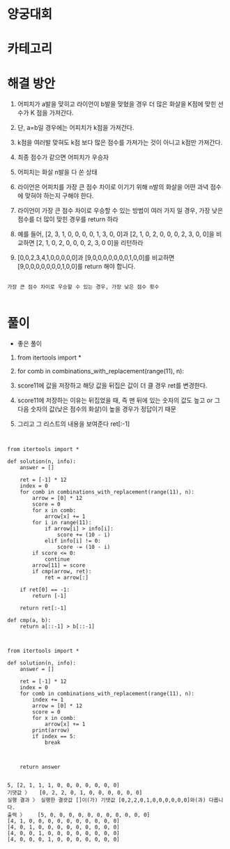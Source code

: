 # 양궁대회

# 카테고리

# 해결 방안

1. 어피치가 a발을 맞히고 라이언이 b발을 맞혔을 경우 더 많은 화살을 K점에 맞힌 선수가 K 점을 가져간다.

2. 단, a=b일 경우에는 어피치가 k점을 가져간다.

3. k점을 여러발 맞혀도 k점 보다 많은 점수를 가져가는 것이 아니고 k점만 가져간다.

4. 최종 점수가 같으면 어피치가 우승자

5. 어피치는 화살 n발을 다 쏜 상태

6. 라이언은 어피치를 가장 큰 점수 차이로 이기기 위해 n발의 화살을 어떤 과녁 점수에 맞혀야 하는지 구해야 한다.

7. 라이언이 가장 큰 점수 차이로 우승할 수 있는 방법이 여러 가지 일 경우, 가장 낮은 점수를 더 많이 맞힌 경우를 return 하라

8. 예를 들어, [2, 3, 1, 0, 0, 0, 0, 1, 3, 0, 0]과 [2, 1, 0, 2, 0, 0, 0, 2, 3, 0, 0]을 비교하면 [2, 1, 0, 2, 0, 0, 0, 2, 3, 0 0]을 리턴하라

9. [0,0,2,3,4,1,0,0,0,0,0]과 [9,0,0,0,0,0,0,0,1,0,0]를 비교하면[9,0,0,0,0,0,0,0,1,0,0]를 return 해야 합니다.

```

가장 큰 점수 차이로 우승할 수 있는 경우, 가장 낮은 점수 횟수


```


# 풀이

- 좋은 풀이

1. from itertools import *

2. for comb in combinations_with_replacement(range(11), n):

3. score11에 값을 저장하고 해당 값을 뒤집은 값이 더 클 경우 ret를 변경한다.

4. score11에 저장하는 이유는 뒤집었을 때, 즉 맨 뒤에 있는 숫자의 값도 높고 or 그 다음 숫자의 값(낮은 점수의 화살)이 높을 경우가 정답이기 때문

5. 그리고 그 리스트의 내용을 보여준다 ret[:-1]

```


from itertools import *

def solution(n, info):
    answer = []

    ret = [-1] * 12
    index = 0
    for comb in combinations_with_replacement(range(11), n):
        arrow = [0] * 12
        score = 0
        for x in comb:
            arrow[x] += 1
        for i in range(11):
            if arrow[i] > info[i]:
                score += (10 - i)
            elif info[i] != 0:
                score -= (10 - i)
        if score <= 0:
            continue
        arrow[11] = score
        if cmp(arrow, ret):
            ret = arrow[:]
    
    if ret[0] == -1:
        return [-1]
    
    return ret[:-1]

def cmp(a, b):
    return a[::-1] > b[::-1]
 

```


```

from itertools import *

def solution(n, info):
    answer = []

    ret = [-1] * 12
    index = 0
    for comb in combinations_with_replacement(range(11), n):
        index += 1
        arrow = [0] * 12
        score = 0
        for x in comb:
            arrow[x] += 1
        print(arrow)
        if index == 5:
            break
        
            
    
    return answer


5, [2, 1, 1, 1, 0, 0, 0, 0, 0, 0, 0]
기댓값 〉	[0, 2, 2, 0, 1, 0, 0, 0, 0, 0, 0]
실행 결과 〉	실행한 결괏값 []이(가) 기댓값 [0,2,2,0,1,0,0,0,0,0,0]와(과) 다릅니다.
출력 〉	[5, 0, 0, 0, 0, 0, 0, 0, 0, 0, 0, 0]
[4, 1, 0, 0, 0, 0, 0, 0, 0, 0, 0, 0]
[4, 0, 1, 0, 0, 0, 0, 0, 0, 0, 0, 0]
[4, 0, 0, 1, 0, 0, 0, 0, 0, 0, 0, 0]
[4, 0, 0, 0, 1, 0, 0, 0, 0, 0, 0, 0]

```
